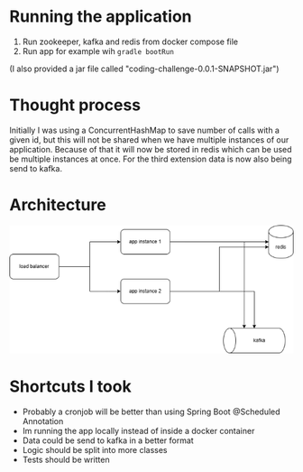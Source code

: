 # Running the application
1. Run zookeeper, kafka and redis from docker compose file
2. Run app for example wih ```gradle bootRun```

(I also provided a jar file called "coding-challenge-0.0.1-SNAPSHOT.jar")


# Thought process
Initially I was using a ConcurrentHashMap to save number of calls with a given id, but this will not be shared when
we have multiple instances of our application. Because of that it will now be stored in redis which can be used be multiple instances at once. 
For the third extension data is now also being send to kafka. 

# Architecture
![Distributed Streaming Service Diagram](architecture.drawio.png)


# Shortcuts I took
* Probably a cronjob will be better than using Spring Boot @Scheduled Annotation
* Im running the app locally instead of inside a docker container
* Data could be send to kafka in a better format
* Logic should be split into more classes
* Tests should be written